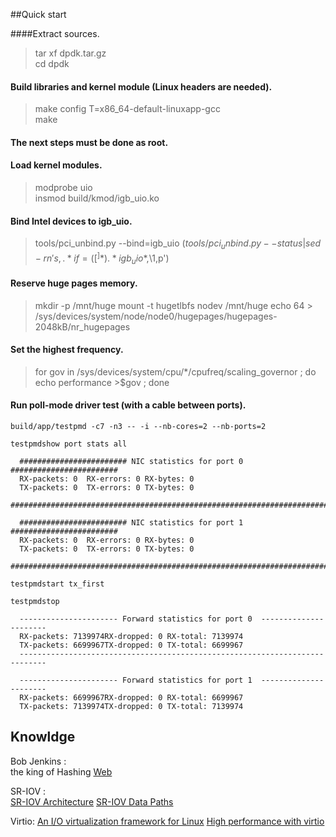 ##Quick start

####Extract sources.  
> tar xf dpdk.tar.gz    
> cd dpdk    
 
#### Build libraries and kernel module (Linux headers are needed).    
> make config T=x86_64-default-linuxapp-gcc    
> make    

#### The next steps must be done as root.
#### Load kernel modules.
> modprobe uio    
> insmod build/kmod/igb_uio.ko    

#### Bind Intel devices to igb_uio.
> tools/pci_unbind.py --bind=igb_uio $(tools/pci_unbind.py --status | sed -rn 's,.* if=([^ ]*).*igb_uio *$,\1,p')        

#### Reserve huge pages memory.    
> mkdir -p /mnt/huge
> mount -t hugetlbfs nodev /mnt/huge
> echo 64 > /sys/devices/system/node/node0/hugepages/hugepages-2048kB/nr_hugepages    

####  Set the highest frequency.
> for gov in /sys/devices/system/cpu/*/cpufreq/scaling_governor ; do echo performance >$gov ; done    

#### Run poll-mode driver test (with a cable between ports).
    build/app/testpmd -c7 -n3 -- -i --nb-cores=2 --nb-ports=2
    
    testpmdshow port stats all
    
      ######################## NIC statistics for port 0  ########################
      RX-packets: 0  RX-errors: 0 RX-bytes: 0
      TX-packets: 0  TX-errors: 0 TX-bytes: 0
      ############################################################################
    
      ######################## NIC statistics for port 1  ########################
      RX-packets: 0  RX-errors: 0 RX-bytes: 0
      TX-packets: 0  TX-errors: 0 TX-bytes: 0
      ############################################################################
    
    testpmdstart tx_first
    
    testpmdstop
    
      ---------------------- Forward statistics for port 0  ----------------------
      RX-packets: 7139974RX-dropped: 0 RX-total: 7139974
      TX-packets: 6699967TX-dropped: 0 TX-total: 6699967
      ----------------------------------------------------------------------------
    
      ---------------------- Forward statistics for port 1  ----------------------
      RX-packets: 6699967RX-dropped: 0 RX-total: 6699967
      TX-packets: 7139974TX-dropped: 0 TX-total: 7139974
  
## Knowldge 

 Bob Jenkins  :     
   the king of Hashing [Web](http://burtleburtle.net/bob/hash/index.html)    
 
 SR-IOV :     
 [SR-IOV Architecture](http://msdn.microsoft.com/en-us/library/windows/hardware/hh440238(v=vs.85).aspx)       
 [SR-IOV Data Paths](http://msdn.microsoft.com/en-us/library/windows/hardware/hh440150(v=vs.85).aspx)    


 Virtio:
 [ An I/O virtualization framework for Linux](http://www.ibm.com/developerworks/library/l-virtio/index.html)
 [ High performance with virtio](http://www.linux-kvm.org/page/Virtio)

